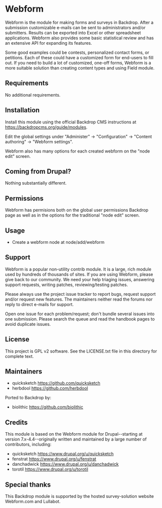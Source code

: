 Webform
=======

Webform is the module for making forms and surveys in Backdrop. After a submission customizable e-mails can be sent to administrators and/or submitters. Results can be exported into Excel or other spreadsheet applications. Webform also provides some basic statistical review and has an extensive API for expanding its features.

Some good examples could be contests, personalized contact forms, or petitions. Each of these could have a customized form for end-users to fill out. If you need to build a lot of customized, one-off forms, Webform is a more suitable solution than creating content types and using Field module.

Requirements
------------

No additional requirements.

Installation
------------

Install this module using the official Backdrop CMS instructions at https://backdropcms.org/guide/modules.

Edit the global settings under "Administer" -> "Configuration" -> "Content authoring" -> "Webform settings".

Webform also has many options for each created webform on the "node edit" screen.

Coming from Drupal?
-------------------

Nothing substantially different.

Permissions
------------

Webform has permisions both on the global user permissions Backdrop page as well as in the options for the traditional "node edit" screen.

Usage
-----

* Create a webform node at node/add/webform

Support
-------
Webform is a popular non-utility contrib module. It is a large, rich module used by hundreds of thousands of sites. If you are using Webform, please give back to our community. We need your help triaging issues, answering support requests, writing patches, reviewing/testing patches.

Please always use the project issue tracker to report bugs, request support and/or request new features. The maintainers neither read the forums nor reply to direct e-mails for support.

Open one issue for each problem/request; don't bundle several issues into one submission. Please search the queue and read the handbook pages to avoid duplicate issues.

License
-------

This project is GPL v2 software. See the LICENSE.txt file in this directory for complete text.

Maintainers
-----------

- quicksketch <https://github.com/quicksketch>
- herbdool <https://github.com/herbdool>

Ported to Backdrop by:

 - biolithic <https://github.com/biolithic>

Credits
-------

This module is based on the Webform module for Drupal--starting at version 7.x-4.4--originally written and maintained by a large number of contributors, including:

- quicksketch <https://www.drupal.org/u/quicksketch>
- fenstrat <https://www.drupal.org/u/fenstrat>
- danchadwick <https://www.drupal.org/u/danchadwick>
- torotil <https://www.drupal.org/u/torotil>


Special thanks
--------------

This Backdrop module is supported by the hosted survey-solution website Webform.com and Lullabot.
